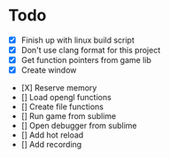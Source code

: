 # Todo

 - [X] Finish up with linux build script
 - [X] Don't use clang format for this project
 - [X] Get function pointers from game lib
 - [X] Create window
 - [X] Reserve memory
 - [] Load opengl functions
 - [] Create file functions
 - [] Run game from sublime
 - [] Open debugger from sublime
 - [] Add hot reload
 - [] Add recording